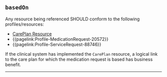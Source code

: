 ## `basedOn`

Any resource being referenced SHOULD conform to the following profiles/resources:

- <a href="https://hl7.org/fhir/R4/CarePlan.html">CarePlan Resource</a>
- {{pagelink:Profile-MedicationRequest-20572}}
- {{pagelink:Profile-ServiceRequest-88746}}

If the clinical system has implemented the `CarePlan` resource, a logical link to the care plan for which the medication request is based has business benefit.

---
